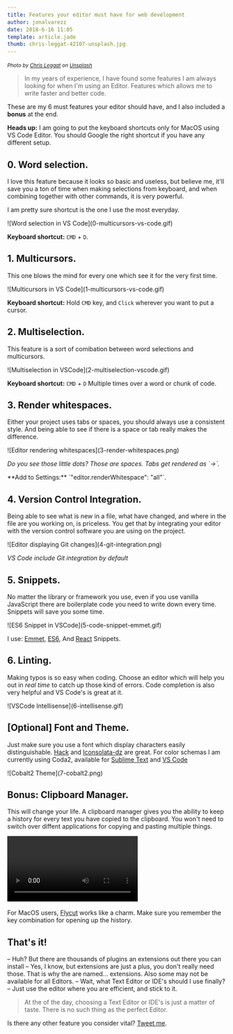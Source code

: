 ```yaml
---
title: Features your editor must have for web development
author: jonalvarezz
date: 2018-6-16 11:05
template: article.jade
thumb: chris-leggat-42107-unsplash.jpg
---
```

<small>*Photo by [Chris Leggat](https://unsplash.com/photos/AoEEtI6onH4) on [Unsplash](https://unsplash.com)*</small>

> In my years of experience, I have found some features I am always looking for when I'm using an Editor. Features which allows me to write faster and better code.

These are my 6 must features your editor should have, and I also included a **bonus** at the end.

**Heads up:** I am going to put the keyboard shortcuts only for MacOS using VS Code Editor. You should Google the right shortcut if you have any different setup.

## 0. Word selection.
I love this feature because it looks so basic and useless, but believe me, it'll save you a ton of time when making selections from keyboard, and when combining together with other commands, it is very powerful.

I am pretty sure shortcut is the one I use the most everyday.

<p class="text-center">![Word selection in VS Code](0-multicursors-vs-code.gif)</p>

**Keyboard shortcut:** `CMD` + `D`.

## 1. Multicursors.
This one blows the mind for every one which see it for the very first time.

<p class="text-center">![Multicursors in VS Code](1-multicursors-vs-code.gif)</p>

**Keyboard shortcut:** Hold `CMD` key, and `Click` wherever you want to put a cursor.

## 2. Multiselection.
This feature is a sort of comibation between word selections and multicursors.

<p class="text-center">![Multiselection in VSCode](2-multiselection-vscode.gif)</p>

**Keyboard shortcut:** `CMD` + `D` Multiple times over a word or chunk of code.

## 3. Render whitespaces.
Either your project uses tabs or spaces, you should always use a consistent style. And being able to see if there is a space or tab really makes the difference.

<p class="text-center">![Editor rendering whitespaces](3-render-whitespaces.png)</p>
<em>Do you see those little dots? Those are spaces. Tabs get rendered as `->`.</em>
<p>
<p>**Add to Settings:** `"editor.renderWhitespace": "all"`.</p>

## 4. Version Control Integration.
Being able to see what is new in a file, what have changed, and where in the file are you working on, is priceless. You get that by integrating your editor with the version control software you are using on the project.

<p class="text-center">![Editor displaying Git changes](4-git-integration.png)</p>
<em>VS Code include Git integration by default</em>
<p></p>

## 5. Snippets.
No matter the library or framework you use, even if you use vanilla JavaScript there are boilerplate code you need to write down every time. Snippets will save you some time.

<p class="text-center">![ES6 Snippet in VSCode](5-code-snippet-emmet.gif)</p>

I use: [Emmet](https://code.visualstudio.com/docs/editor/emmet), [ES6](https://marketplace.visualstudio.com/items?itemName=xabikos.JavaScriptSnippets), And [React](https://marketplace.visualstudio.com/items?itemName=burkeholland.react-food-truck) Snippets.

## 6. Linting.
Making typos is so easy when coding. Choose an editor which will help you out in _real time_ to catch up those kind of errors. Code completion is also very helpful and VS Code's is great at it.

<p class="text-center">![VSCode Intellisense](6-intellisense.gif)</p>

## [Optional] Font and Theme.
Just make sure you use a font which display characters easily distinguishable. [Hack](https://sourcefoundry.org/hack/) and [Iconsolata-dz](https://github.com/powerline/fonts/tree/master/InconsolataDz) are great. For color schemas I am currently using Coda2, available for [Sublime Text](https://packagecontrol.io/packages/Theme%20-%20Cobalt2) and [VS Code](https://marketplace.visualstudio.com/items?itemName=wesbos.theme-cobalt2)

<p class="text-center">![Cobalt2 Theme](7-cobalt2.png)</p>

## Bonus: Clipboard Manager.
This will change your life. A clipboard manager gives you the ability to keep a history for every text you have copied to the clipboard. You won't need to switch over diffent applications for copying and pasting multiple things.

<div class="text-center"><video controls="true" preload src="8-clipboard-managment.mp4" /></div>

For MacOS users, [Flycut](https://itunes.apple.com/us/app/flycut-clipboard-manager/id442160987) works like a charm. Make sure you remember the key combination for opening up the history.

## That's it!
– Huh? But there are thousands of plugins an extensions out there you can install
– Yes, I know, but extensions are just a plus, you don't really need those. That is why the are named... extensions. Also some may not be available for all Editors.
– Wait, what Text Editor or <abr title="Integrated Development Enviroment">IDE's</abr> should I use finally?
– Just use the editor where you are efficient, and stick to it.

> At the of the day, choosing a Text Editor or <abr title="Integrated Development Enviroment">IDE's</abr> is just a matter of taste. There is no such thing as the perfect Editor.

Is there any other feature you consider vital? [Tweet me](https://twitter.com/share?text=@jonalvarezz).
